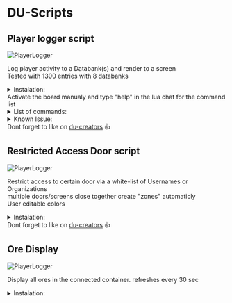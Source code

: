 
# DU-Scripts

## Player logger script

![PlayerLogger](https://github.com/Davemane42/DU-Scripts/blob/master/images/PlayerLogger.png?raw=true)

Log player activity to a Databank(s) and render to a screen<br />
Tested with 1300 entries with 8 databanks


<details close="close">
  <summary>Instalation:</summary>
  <ul>
    <details close="close">
      <summary>Elements needed:</summary>
      <ul>
        <li>1x Programming board</li>
        <li>1x Manual Switch</li>
        <li>1x Screen</li>
	<li>1x Detection zone</li>
	<li>1 to 8 Databank(s)</li>
      </ul>
    </details>
    <li>Copy the content of this <a href="https://raw.githubusercontent.com/Davemane42/DU-Scripts/master/PlayerLogger/PlayerLogger.json">link</a></li>
      <ul><li>Right click (on the programming board) -> Advanced -> Paste Lua configuration from clipboard</li></ul>
    <li>Connect Detection zone -> Manual Switch -> Programming Board -> Manual Switch (both way)</li>
    <ul><li>For multiple detection zone: add an "OR operator" between the Detection zones and the Manual Switch
      </br>(only 1 needed) in between the zones and switch</li></ul>
    <li>Then Programming Board -> databank(s) and screen</li>
    <li>Finnaly, hit ctrl+L while looking at the board
      </br>add your username in line 7 of unit.start()
      </br>rename the location to your liking</li>  
  </ul>
</details>
Activate the board manualy and type "help" in the lua chat for the command list
<details close="close">
  <summary>List of commands:</summary>
  <ul>
    <li>'clear' [clear the databank(s)]</li>
    <li>'dump' [dump the table as JSON in the screen HTML so you can copy it]</li>
    <li>'exit' [exit debug mode]</li>
    <li>'help' display a list of commands</li>
    <li>'remove (indices)' [remove an entry from one of the table]</li>
    <li>'update' [Update the screen code]</li>
  </ul>
</details>
<details close="close">
<summary>Known Issue:</summary>
  <ul>
    <li></li>
    <li></li>
    <li></li>
  </ul>
</details>
Dont forget to like on <a href="https://du-creators.org/makers/Davemane42/ship/Player%20Logger">du-creators</a> 👍

## Restricted Access Door script

![PlayerLogger](https://github.com/Davemane42/DU-Scripts/blob/master/images/RestrictedDoor.png?raw=true)

Restrict access to certain door via a white-list of Usernames or Organizations<br>
multiple doors/screens close together create "zones" automaticly<br>
User editable colors

<details close="close">
  <summary>Instalation:</summary>
  <ul>
    <details close="close">
      <summary>Elements needed:</summary>
      <ul>
        <li>1x Programming board</li>
        <li>1x Detection zone</li>
        <li>1x Door (minimum)</li>
          <ul><li>Doors</li>
          <li>Airlock</li>
          <li>Gate</li>
          <li>Forcefield</li></ul>
        <li>optional screen(s)</li>
      </ul>
    </details>
    <li>Copy the content of this <a href="https://raw.githubusercontent.com/Davemane42/DU-Scripts/master/RestrictedAccessDoor/RestrictedAccessDoor.json">link</a></li>
      <ul><li>Right click (on the programming board) -> Advanced -> Paste Lua configuration from clipboard</li></ul>
    <li>Connect Detection zone -> Programming Board</li>
    <ul><li>Place it near the door(s)</li>
    <li>For multiple Zones: add an "OR operator" between the Detection zones and the Programming board<br>only one operator needed between</li></ul>
    <li>Then connect Programming board -> Door(s) and Screen(s)</li>
    <li>Finnaly, edit the lua parameters (Right click -> Advanced -> Edit Lua Parameters)
      </br>Add your username between the quotes ""
	<ul><li>"Davemane42"</li></ul>
      For multiple users add comma , between names
	<ul><li>"Davemane42, User2, User3"</li></ul></li>
  </ul>
</details>
Dont forget to like on <a href="https://du-creators.org/makers/Davemane42/ship/Restricted%20Access%20Door">du-creators</a> 👍

## Ore Display

![PlayerLogger](https://github.com/Davemane42/DU-Scripts/blob/master/images/Ore_Display.png?raw=true)

Display all ores in the connected container.
refreshes every 30 sec

<details close="close">
  <summary>Instalation:</summary>
  <ul>
    <details close="close">
      <summary>Elements needed:</summary>
      <ul>
        <li>1x Programming board</li>
        <li>1x Container / ContainerHub</li>
      </ul>
    </details>
    <li><p>Copy the content of this <a href="https://raw.githubusercontent.com/Davemane42/DU-Scripts/master/OreDisplay/OreDisplay.json">link</a> and paste on a programming board</p></li>
    <li><p>Connnect the board to the container / ContainerHub.
  </ul>
</details>
